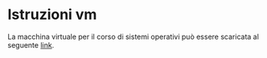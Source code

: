 # Istruzioni vm

La macchina virtuale per il corso di sistemi operativi può essere scaricata al seguente
[link](https://drive.google.com/file/d/13U3s7I2gDcIfMbfDpRL6SuuVc5rAEtWT/view).
